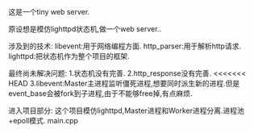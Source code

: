 这是一个tiny web server.

原设想是模仿lighttpd状态机,做一个web server..

涉及到的技术:
libevent:用于网络编程方面.
http_parser:用于解析http请求.
lighttpd:把状态机作为整个项目的框架.

最终尚未解决问题:
1.状态机没有完善.
2.http_response没有完善.
<<<<<<< HEAD
3.libevent:Master主进程监听僵死进程,想要同时派生新的进程.但是event_base会被fork到子进程,由于不能够free掉,有点麻烦.

进入项目部分:
这个项目模仿lighttpd,Master进程和Worker进程分离.进程池+epoll模式.
main.cpp
